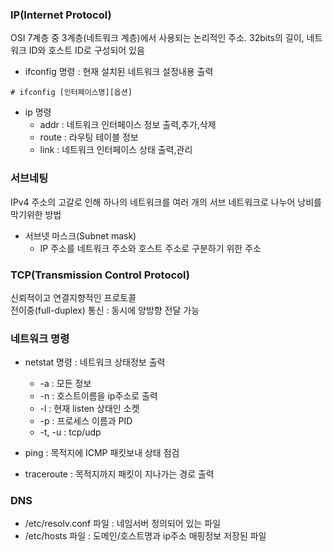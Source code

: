 ###  IP(Internet Protocol)
OSI 7계층 중 3계층(네트워크 계층)에서 사용되는 논리적인 주소. 32bits의 길이, 네트워크 ID와 호스트 ID로 구성되어 있음

- ifconfig 명령 : 현재 설치된 네트워크 설정내용 출력
```
# ifconfig [인터페이스명][옵션]
```
- ip 명령
  - addr : 네트워크 인터페이스 정보 출력,추가,삭제
  - route : 라우팅 테이블 정보
  - link : 네트워크 인터페이스 상태 출력,관리

### 서브네팅

IPv4 주소의 고갈로 인해 하나의 네트워크를 여러 개의 서브 네트워크로 나누어 낭비를 막기위한 방법 
- 서브넷 마스크(Subnet mask) 
  - IP 주소를 네트워크 주소와 호스트 주소로 구분하기 위한 주소

###  TCP(Transmission Control Protocol)
신뢰적이고 연결지향적인 프로토콜 <br/>
전이중(full-duplex) 통신 : 동시에 양방향 전달 가능

### 네트워크 명령
- netstat 명령 : 네트워크 상태정보 출력
  - -a : 모든 정보
  - -n : 호스트이름을 ip주소로 출력
  - -l : 현재 listen 상태인 소켓
  - -p : 프로세스 이름과 PID 
  - -t, -u : tcp/udp 
 
- ping : 목적지에 ICMP 패킷보내 상태 점검
- traceroute : 목적지까지 패킷이 지나가는 경로 출력

### DNS
- /etc/resolv.conf 파일 : 네임서버 정의되어 있는 파일
- /etc/hosts 파일 : 도메인/호스트명과 ip주소 매핑정보 저장된 파일




